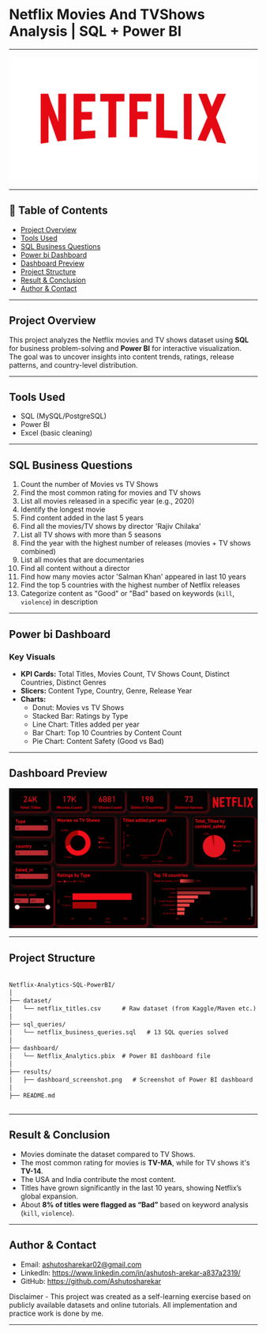 # Netflix Movies And TVShows Analysis | SQL + Power BI
---

![Netflix_logo](results/Netflix_logo.png) 

---

## 📌 Table of Contents
- <a href="#Project-Overview">Project Overview</a>
- <a href="#Tools-Used">Tools Used</a>
- <a href="#SQL-Business-Questions">SQL Business Questions</a>
- <a href="#Power-bi-Dashboard">Power bi Dashboard</a>
- <a href="#Dashboard-Preview">Dashboard Preview</a>
- <a href="#Project-Structure">Project Structure</a>
- <a href="#Result--Conclusion">Result & Conclusion</a>
- <a href="#Author--Contact">Author & Contact</a>

---

<h2><a class =”anchor” id=”Project-Overview”></a>Project Overview</h2>

This project analyzes the Netflix movies and TV shows dataset using **SQL** for business problem-solving and **Power BI** for interactive visualization.  
The goal was to uncover insights into content trends, ratings, release patterns, and country-level distribution.

---
<h2><a class =”anchor” id=”Tools-Used”></a>Tools Used</h2>


- SQL (MySQL/PostgreSQL)  
- Power BI  
- Excel (basic cleaning)  

---

<h2><a class =”anchor” id=”SQL-Business-Questions”></a>SQL Business Questions</h2>

1. Count the number of Movies vs TV Shows  
2. Find the most common rating for movies and TV shows  
3. List all movies released in a specific year (e.g., 2020)  
4. Identify the longest movie  
5. Find content added in the last 5 years  
6. Find all the movies/TV shows by director 'Rajiv Chilaka'  
7. List all TV shows with more than 5 seasons  
8. Find the year with the highest number of releases (movies + TV shows combined)  
9. List all movies that are documentaries  
10. Find all content without a director  
11. Find how many movies actor 'Salman Khan' appeared in last 10 years  
12. Find the top 5 countries with the highest number of Netflix releases  
13. Categorize content as "Good" or "Bad" based on keywords (`kill`, `violence`) in description  

---

<h2><a class =”anchor” id=”Power-bi-Dashboard></a>Power bi Dashboard</h2>

### **Key Visuals**
- **KPI Cards:** Total Titles, Movies Count, TV Shows Count, Distinct Countries, Distinct Genres  
- **Slicers:** Content Type, Country, Genre, Release Year  
- **Charts:**  
  - Donut: Movies vs TV Shows  
  - Stacked Bar: Ratings by Type  
  - Line Chart: Titles added per year  
  - Bar Chart: Top 10 Countries by Content Count  
  - Pie Chart: Content Safety (Good vs Bad)  

---

<h2><a class =”anchor” id=”Dashboard-Preview”></a>Dashboard Preview</h2>

![Dashboard Overview](results/dashboard_screenshot.png) 

---

<h2><a class =”anchor” id=”Project-Structure”></a>Project Structure</h2>

```

Netflix-Analytics-SQL-PowerBI/
│
├── dataset/
│   └── netflix_titles.csv      # Raw dataset (from Kaggle/Maven etc.)
│
├── sql_queries/
│   └── netflix_business_queries.sql   # 13 SQL queries solved
│
├── dashboard/
│   └── Netflix_Analytics.pbix  # Power BI dashboard file
│
├── results/
│   ├── dashboard_screenshot.png   # Screenshot of Power BI dashboard
│   
├── README.md


```

---

<h2><a class =”anchor” id="Result-&-Conclusion"></a>Result & Conclusion</h2>

- Movies dominate the dataset compared to TV Shows.  
- The most common rating for movies is **TV-MA**, while for TV shows it's **TV-14**.  
- The USA and India contribute the most content.  
- Titles have grown significantly in the last 10 years, showing Netflix’s global expansion.  
- About **8% of titles were flagged as “Bad”** based on keyword analysis (`kill`, `violence`).  

---
<h2><a class =”anchor” id=”Author-&-Contact”></a>Author & Contact</h2>

- Email: ashutosharekar02@gmail.com
- LinkedIn: https://www.linkedin.com/in/ashutosh-arekar-a837a2319/
- GitHub: https://github.com/Ashutosharekar

Disclaimer - This project was created as a self-learning exercise based on publicly available datasets and online tutorials. All implementation and practice work is done by me.

---










